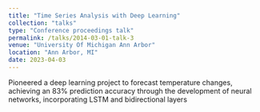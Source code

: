 ```yaml
---
title: "Time Series Analysis with Deep Learning"
collection: "talks"
type: "Conference proceedings talk"
permalink: /talks/2014-03-01-talk-3
venue: "University Of Michigan Ann Arbor"
location: "Ann Arbor, MI"
date: 2023-04-03
---
```






Pioneered a deep learning project to forecast temperature changes, achieving an 83% prediction accuracy through the development of neural networks, incorporating LSTM and bidirectional layers
